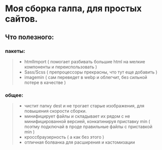 # Моя сборка галпа, для простых сайтов.

## Что полезного:

### пакеты:

> - htmlImport ( помогает разбивать большие html на мелкие компоненты и переиспользовать )
> - Sass/Scss ( препроцессоры прекрасны, что тут еще добавить )
> - imagemin ( сам переведет в webp и облегчит, без сильной потере в качестве )

### общее:

> - чистит папку dest и не трогает старые изображения, для повышения скорости сборки.
> - минифицирует файлы и складывает их рядом с не минифицированной версией, конкатинируя приставку min ( поэтму подключай в проде правильные файлы с приставкой min )
> - кроссбраузерность ( а как без этого )
> - отличная болванка для расширения и кастомизации
